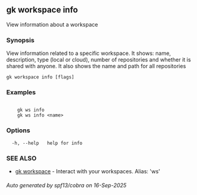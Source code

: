 ## gk workspace info

View information about a workspace

### Synopsis


View information related to a specific workspace. It shows: name, description, type (local or cloud), 
number of repositories and whether it is shared with anyone. It also shows the name and path for all repositories


```
gk workspace info [flags]
```

### Examples

```

	gk ws info
	gk ws info <name>
```

### Options

```
  -h, --help   help for info
```

### SEE ALSO

* [gk workspace](gk_workspace.md)	 - Interact with your workspaces. Alias: 'ws'

###### Auto generated by spf13/cobra on 16-Sep-2025
